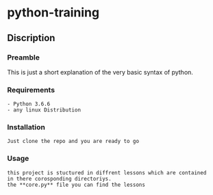 # python-training

## Discription

### Preamble

  This is just a short explanation of the very basic syntax of python.

### Requirements

    - Python 3.6.6
    - any linux Distribution

### Installation

    Just clone the repo and you are ready to go

### Usage

    this project is stuctured in diffrent lessons which are contained
    in there corosponding directoriys.
    the **core.py** file you can find the lessons
